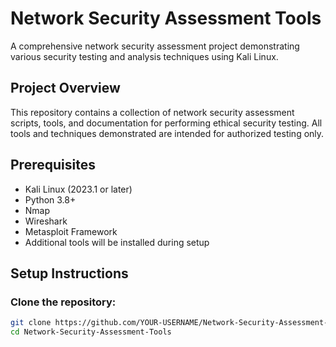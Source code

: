 # Network Security Assessment Tools

A comprehensive network security assessment project demonstrating various security testing and analysis techniques using Kali Linux.

## Project Overview

This repository contains a collection of network security assessment scripts, tools, and documentation for performing ethical security testing. All tools and techniques demonstrated are intended for authorized testing only.

## Prerequisites

- Kali Linux (2023.1 or later)
- Python 3.8+
- Nmap
- Wireshark
- Metasploit Framework
- Additional tools will be installed during setup

## Setup Instructions


### Clone the repository:

```bash
git clone https://github.com/YOUR-USERNAME/Network-Security-Assessment-Tools.git
cd Network-Security-Assessment-Tools
